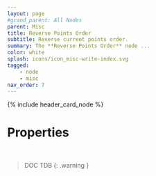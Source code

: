 ```yaml
---
layout: page
#grand_parent: All Nodes
parent: Misc
title: Reverse Points Order
subtitle: Reverse current points order.
summary: The **Reverse Points Order** node ...
color: white
splash: icons/icon_misc-write-index.svg
tagged: 
    - node
    - misc
nav_order: 7
---
```


{% include header_card_node %}

# Properties
<br>

> DOC TDB
{: .warning }